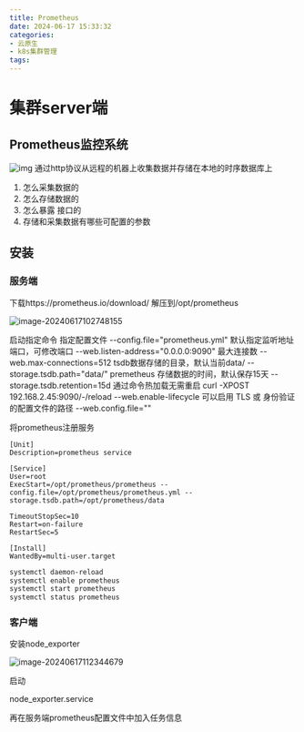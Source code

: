 ```yaml
---
title: Prometheus
date: 2024-06-17 15:33:32
categories:
- 云原生
- k8s集群管理
tags:
---
```


# 集群server端

## Prometheus监控系统

![img](https://web-mhe.oss-cn-beijing.aliyuncs.com/hexo/34b2029df57e433ca5a8777b42f6acdd.png)
通过http协议从远程的机器上收集数据并存储在本地的时序数据库上

1. 怎么采集数据的
2. 怎么存储数据的
3. 怎么暴露 接口的
4. 存储和采集数据有哪些可配置的参数

## 安装
### 服务端
下载https://prometheus.io/download/
解压到/opt/prometheus

![image-20240617102748155](https://web-mhe.oss-cn-beijing.aliyuncs.com/hexo/image-20240617102748155.png)

启动指定命令
指定配置文件
--config.file="prometheus.yml"
默认指定监听地址端口，可修改端口
--web.listen-address="0.0.0.0:9090" 
最大连接数
--web.max-connections=512
tsdb数据存储的目录，默认当前data/
--storage.tsdb.path="data/"
premetheus 存储数据的时间，默认保存15天
--storage.tsdb.retention=15d 
通过命令热加载无需重启 curl -XPOST 192.168.2.45:9090/-/reload
--web.enable-lifecycle
可以启用 TLS 或 身份验证 的配置文件的路径
--web.config.file=""



将prometheus注册服务
```javascipt
[Unit]
Description=prometheus service
 
[Service]
User=root
ExecStart=/opt/prometheus/prometheus --config.file=/opt/prometheus/prometheus.yml --storage.tsdb.path=/opt/prometheus/data
 
TimeoutStopSec=10
Restart=on-failure
RestartSec=5
 
[Install]
WantedBy=multi-user.target
```

```bash
systemctl daemon-reload
systemctl enable prometheus
systemctl start prometheus
systemctl status prometheus
```

### 客户端
安装node_exporter

![image-20240617112344679](https://web-mhe.oss-cn-beijing.aliyuncs.com/hexo/image-20240617112344679.png)

启动

node_exporter.service



再在服务端prometheus配置文件中加入任务信息








